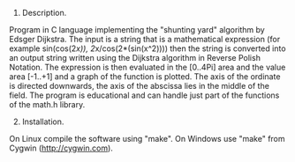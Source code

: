 1. Description.

Program in C language implementing the "shunting yard" algorithm by Edsger Dijkstra.
The input is a string that is a mathematical expression (for example sin(cos(2*x)), 2*x/cos(2*(sin(x^2)))) then the string is converted 
into an output string written using the Dijkstra algorithm in Reverse Polish Notation. 
The expression is then evaluated in the [0..4Pi] area and the value area [-1..+1] and a graph of the function is plotted.
The axis of the ordinate is directed downwards, the axis of the abscissa lies in the middle of the field.
The program is educational and can handle just part of the functions of the math.h library.

2. Installation.

On Linux compile the software using "make". On Windows use "make" from Cygwin (http://cygwin.com).

